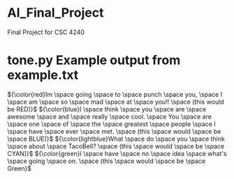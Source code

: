 # AI_Final_Project
Final Project for CSC 4240


# tone.py Example output from example.txt

${\color{red}Im \space going \space to \space punch \space you, \space I \space am \space so \space mad \space at \space you!! \space (this would be RED)}$
${\color{blue}I \space think \space you \space are \space awesome \space and \space really \space cool. \space You \space are \space one \space of \space the \space greatest \space people \space I \space have \space ever \space met. \space (this \space would \space be \space BLUE)}$
${\color{lightblue}What \space do \space you \space think \space about \space TacoBell? \space (this \space would \space be \space CYAN)}$
${\color{green}I \space have \space no \space idea \space what's \space going \space on. \space (this \space would \space be \space Green}$
